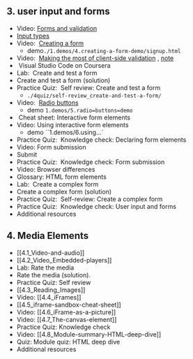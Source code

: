 
## 3. user input and forms

- Video: [Forms and validation](3.1_Forms-and-Validation.md)
-   [Input types](3.1_input-types-cheat-sheet.md)
- Video:  [Creating a form](3.3_Creating-a-form.md) 
	- demo`./1.demos/4.creating-a-form-demo/signup.html`
- Video:  [Making the most of client-side validation](3.4_Making-the-most-of-client-side-validation.md) , [note](3.4_interactive-form-elements-cheat-sheet.md)
-    Visual Studio Code on Coursera
- Lab:  Create and test a form
-   Create and test a form (solution)
- Practice Quiz:  Self review:  Create and test a form
	- `./4quiz/self-review_create-and-test-a-form/`
- Video:  [Radio buttons](3.7_Radio-buttons.md)
	- demo `1.demos/5.radio=buttons=demo`
-    Cheat sheet:  Interactive form elements
- Video: Using interactive form elements
	- demo ``1.demos/6.using...`
- Practice Quiz:  Knowledge check:  Declaring form elements
- Video: Form submission
-   Submit
- Practice Quiz:  Knowledge check:  Form submission
- Video: Browser differences
-   Glossary:  HTML form elements
- Lab:  Create a complex form
-   Create a complex form (solution)
- Practice Quiz:  Self-review:  Create a complex form
- Practice Quiz:  Knowledge check:  User input and forms
-   Additional resources



## 4. Media Elements
- [[4.1_Video-and-audio]]
- [[4.2_Video_Embedded-players]]
- Lab: Rate the media
-  Rate the media (solution).
- Practice Quiz: Self review
- [[4.3_Reading_Images]]
- Video: [[4.4_iFrames]]
-  [[4.5_iframe-sandbox-cheat-sheet]]
- Video: [[4.6_iFrame-as-a-picture]]
- Video: [[4.7_The-canvas-element]]
- Practice Quiz: Knowledge check
- Video: [[4.8_Module-summary-HTML-deep-dive]]
- Quiz: Module quiz: HTML deep dive
-  Additional resources